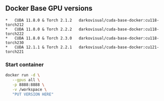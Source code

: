 ## Docker Base GPU versions

    *   CUDA 11.8.0 & Torch 2.1.2   darkovisual/cuda-base-docker:cu118-torch212
    *   CUDA 11.8.0 & Torch 2.2.2   darkovisual/cuda-base-docker:cu118-torch222
    *   CUDA 11.8.0 & Torch 2.3.0   darkovisual/cuda-base-docker:cu118-torch230
    *   CUDA 12.1.1 & Torch 2.2.1   darkovisual/cuda-base-docker:cu121-torch221

### Start container

```bash
docker run -d \
   --gpus all \
   -p 8888:8888 \
   -v /workspace \
   "PUT VERSION HERE"
```
